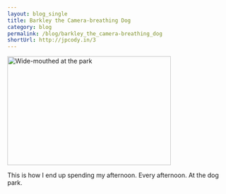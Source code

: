 ```yaml
---
layout: blog_single
title: Barkley the Camera-breathing Dog
category: blog
permalink: /blog/barkley_the_camera-breathing_dog
shortUrl: http://jpcody.in/3
---
```

<a href="http://www.flickr.com/photos/jpcody/3522601002/" title="Wide-mouthed at the park by @jpcody, on Flickr" class="image"><img src="http://farm4.static.flickr.com/3395/3522601002_3175128de4_b.jpg" width="370" height="247" alt="Wide-mouthed at the park" class="main"></a>
<p>This is how I end up spending my afternoon. Every afternoon. At the dog park.</p>